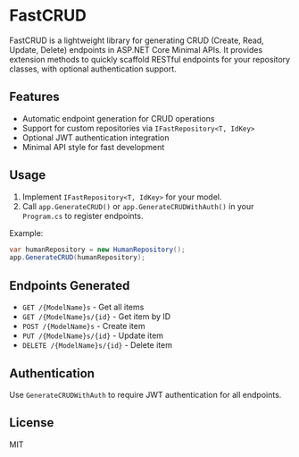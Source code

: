 ﻿# FastCRUD

FastCRUD is a lightweight library for generating CRUD (Create, Read, Update, Delete) endpoints in ASP.NET Core Minimal APIs. It provides extension methods to quickly scaffold RESTful endpoints for your repository classes, with optional authentication support.

## Features
- Automatic endpoint generation for CRUD operations
- Support for custom repositories via `IFastRepository<T, IdKey>`
- Optional JWT authentication integration
- Minimal API style for fast development

## Usage
1. Implement `IFastRepository<T, IdKey>` for your model.
2. Call `app.GenerateCRUD()` or `app.GenerateCRUDWithAuth()` in your `Program.cs` to register endpoints.

Example:
```csharp
var humanRepository = new HumanRepository();
app.GenerateCRUD(humanRepository);
```

## Endpoints Generated
- `GET /{ModelName}s` - Get all items
- `GET /{ModelName}s/{id}` - Get item by ID
- `POST /{ModelName}s` - Create item
- `PUT /{ModelName}s/{id}` - Update item
- `DELETE /{ModelName}s/{id}` - Delete item

## Authentication
Use `GenerateCRUDWithAuth` to require JWT authentication for all endpoints.

## License
MIT
